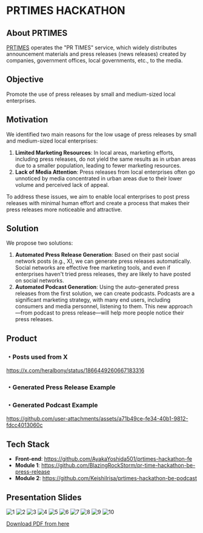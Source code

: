 # PRTIMES HACKATHON

## About PRTIMES

[PRTIMES](https://prtimes.jp/) operates the "PR TIMES" service, which widely distributes announcement materials and press releases (news releases) created by companies, government offices, local governments, etc., to the media.

## Objective

Promote the use of press releases by small and medium-sized local enterprises.

## Motivation

We identified two main reasons for the low usage of press releases by small and medium-sized local enterprises:

1. **Limited Marketing Resources**: In local areas, marketing efforts, including press releases, do not yield the same results as in urban areas due to a smaller population, leading to fewer marketing resources.
2. **Lack of Media Attention**: Press releases from local enterprises often go unnoticed by media concentrated in urban areas due to their lower volume and perceived lack of appeal.

To address these issues, we aim to enable local enterprises to post press releases with minimal human effort and create a process that makes their press releases more noticeable and attractive.

## Solution

We propose two solutions:

1. **Automated Press Release Generation**: Based on their past social network posts (e.g., X), we can generate press releases automatically. Social networks are effective free marketing tools, and even if enterprises haven't tried press releases, they are likely to have posted on social networks.
2. **Automated Podcast Generation**: Using the auto-generated press releases from the first solution, we can create podcasts. Podcasts are a significant marketing strategy, with many end users, including consumers and media personnel, listening to them. This new approach—from podcast to press release—will help more people notice their press releases.

## Product
### ・Posts used from X
https://x.com/heralbony/status/1866449260667183316
### ・Generated Press Release Example

### ・Generated Podcast Example
https://github.com/user-attachments/assets/a71b49ce-fe34-40b1-9812-fdcc4013060c







## Tech Stack

- **Front-end**: https://github.com/AyakaYoshida501/prtimes-hackathon-fe
- **Module 1**: https://github.com/BlazingRockStorm/pr-time-hackathon-be-press-release
- **Module 2**: https://github.com/KeishiIrisa/prtimes-hackathon-be-podcast

## Presentation Slides
![1](https://github.com/user-attachments/assets/a2c7426c-9c0c-400c-9dac-9619402eef52)
![2](https://github.com/user-attachments/assets/94e88f49-9eb0-41ed-9f57-a78908fc2981)
![3](https://github.com/user-attachments/assets/56d15a1c-11af-4d78-916c-81ee071844cb)
![4](https://github.com/user-attachments/assets/ecfbd9f8-196f-4244-ba38-57150f151144)
![5](https://github.com/user-attachments/assets/5749f021-2c30-409c-8977-7c46c5f0e996)
![6](https://github.com/user-attachments/assets/db00100b-e91d-4700-a32b-a964c56d312b)
![7](https://github.com/user-attachments/assets/1f3c1804-7a2e-4918-bc17-1be52b1d49cf)
![8](https://github.com/user-attachments/assets/b797cc92-a934-40df-8365-eb64f8cb4198)
![9](https://github.com/user-attachments/assets/560cd780-799b-409f-958b-f66139430bd3)
![10](https://github.com/user-attachments/assets/d1791bcb-37cd-46e0-a852-950a65c64201)

[Download PDF from here](https://github.com/user-attachments/files/18144251/prtimes-hackathon-teamf-rihaq.pdf)

